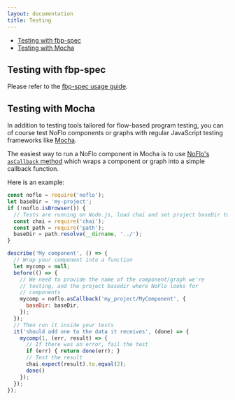 ```yaml
---
layout: documentation
title: Testing
---
```

- [Testing with fbp-spec](#testing-with-fbp-spec)
- [Testing with Mocha](#testing-with-mocha)

## Testing with fbp-spec

Please refer to the [fbp-spec usage guide](https://github.com/flowbased/fbp-spec#usage).

## Testing with Mocha

In addition to testing tools tailored for flow-based program testing, you can of course test NoFlo components or graphs with regular JavaScript testing frameworks like [Mocha](https://mochajs.org/).

The easiest way to run a NoFlo component in Mocha is to use [NoFlo's `asCallback` method](/documentation/embedding) which wraps a component or graph into a simple callback function.

Here is an example:

```javascript
const noflo = require('noflo');
let baseDir = 'my-project';
if (!noflo.isBrowser()) {
  // Tests are running on Node.js, load chai and set project baseDir to project root
  const chai = require('chai');
  const path = require('path');
  baseDir = path.resolve(__dirname, '../');
}

describe('My component', () => {
  // Wrap your component into a function
  let mycomp = null;
  before(() => {
    // We need to provide the name of the component/graph we're
    // testing, and the project basedir where NoFlo looks for
    // components
    mycomp = noflo.asCallback('my_project/MyComponent', {
      baseDir: baseDir,
    });
  });
  // Then run it inside your tests
  it('should add one to the data it receives', (done) => {
    mycomp(1, (err, result) => {
      // If there was an error, fail the test
      if (err) { return done(err); }
      // Test the result
      chai.expect(result).to.equal(2);
      done()
    });
  });
});
```
